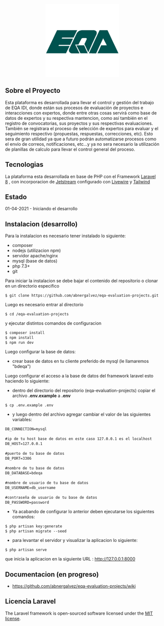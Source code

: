 <p align="center"><a href="https://eqa.es" target="_blank">
    <img src="https://github.com/abnergalvez/eqa-evaluation-projects/blob/develop/documentation/images/Logo%20EQA.png" width="">
    </a>
</p>

## Sobre el Proyecto

Esta plataforma es desarrollada para llevar el control y gestión del trabajo de EQA IDI, donde están sus procesos de evaluación de proyectos e interacciones con expertos, donde entre otras cosas servirá como base de datos de expertos y su respectiva mantencion, como así también en el registro de convocatorias, sus proyectos y sus respectivas evaluaciones. También se registrara el proceso de selección de expertos para evaluar y el seguimiento respectivo (propuestas, respuestas, correcciones, etc). Esto sera de gran utilidad ya que a futuro podrán automatizarse procesos como el envío de correos, notificaciones, etc...y ya no sera necesario la utilización de planillas de calculo para llevar el control general del proceso.


## Tecnologias 

La plataforma esta desarrollada en base de PHP con el Framework <a href="https://laravel.com/" target="_blank">Laravel 8</a> , con incorporacion de 
<a href="https://jetstream.laravel.com" target="_blank">Jetstream</a> configurado con <a href="https://laravel-livewire.com/" target="_blank">Livewire</a> y <a href="https://tailwindcss.com" target="_blank">Tailwind</a>


## Estado  

01-04-2021 - Iniciando el desarrollo


## Instalacion (desarrollo)

Para la instalacion es necesario tener instalado lo siguiente:
* composer
* nodejs (utilizacion npm)
* servidor apache/nginx
* mysql (base de datos)
* php 7.3+
* git

Para iniciar la instalacion se debe bajar el contenido del repositorio o clonar en un directorio especifico
```
$ git clone https://github.com/abnergalvez/eqa-evaluation-projects.git
```
Luego es necesario entrar al directorio 
```
$ cd /eqa-evaluation-projects
```
y ejecutar distintos comandos de configuracion
```
$ composer install
$ npm install
$ npm run dev

```
Luego configurar la base de datos:

* crear base de datos en tu cliente preferido de mysql (le llamaremos "bdeqa")

Luego configurar el acceso a la base de datos del framework laravel esto haciendo lo siguiente:

* dentro del directorio del repositorio (eqa-evaluation-projects) copiar el archivo **.env.example** a **.env**
```
$ cp .env.example .env
```

* y luego dentro del archivo agregar cambiar el valor de las siguientes variables:
```
DB_CONNECTION=mysql

#ip de tu host base de datos en este caso 127.0.0.1 es el localhost
DB_HOST=127.0.0.1

#puerto de tu base de datos
DB_PORT=3306 

#nombre de tu base de datos
DB_DATABASE=bdeqa 

#nombre de usuario de tu base de datos
DB_USERNAME=db_username  

#contraseña de usuario de tu base de datos
DB_PASSWORD=password   
```
* Ya acabando de configurar lo anterior deben ejecutarse los siguientes comandos:
```
$ php artisan key:generate
$ php artisan migrate --seed
```

* para levantar el servidor y visualizar la aplicacion lo siguiente:

```
$ php artisan serve
```
que inicia la aplicacion en la siguiente URL : http://127.0.0.1:8000

## Documentacion (en progreso)

* https://github.com/abnergalvez/eqa-evaluation-projects/wiki

## Licencia Laravel

The Laravel framework is open-sourced software licensed under the [MIT license](https://opensource.org/licenses/MIT).
